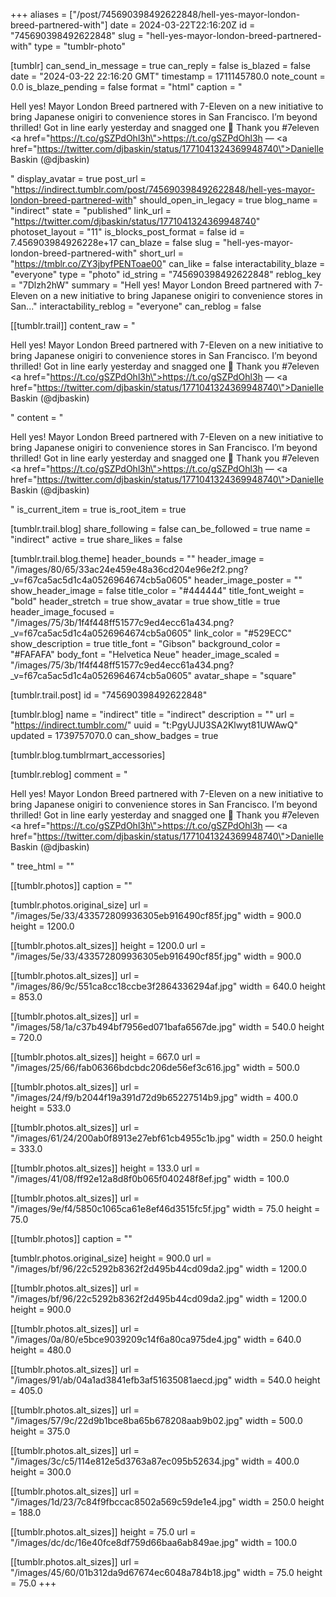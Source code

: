 +++
aliases = ["/post/745690398492622848/hell-yes-mayor-london-breed-partnered-with"]
date = 2024-03-22T22:16:20Z
id = "745690398492622848"
slug = "hell-yes-mayor-london-breed-partnered-with"
type = "tumblr-photo"

[tumblr]
can_send_in_message = true
can_reply = false
is_blazed = false
date = "2024-03-22 22:16:20 GMT"
timestamp = 1711145780.0
note_count = 0.0
is_blaze_pending = false
format = "html"
caption = "<p>Hell yes! Mayor London Breed partnered with 7-Eleven on a new initiative to bring Japanese onigiri to convenience stores in San Francisco. I’m beyond thrilled! Got in line early yesterday and snagged one 🍙 Thank you #7eleven <a href=\"https://t.co/gSZPdOhl3h\">https://t.co/gSZPdOhl3h</a> — <a href=\"https://twitter.com/djbaskin/status/1771041324369948740\">Danielle Baskin (@djbaskin)</a></p>"
display_avatar = true
post_url = "https://indirect.tumblr.com/post/745690398492622848/hell-yes-mayor-london-breed-partnered-with"
should_open_in_legacy = true
blog_name = "indirect"
state = "published"
link_url = "https://twitter.com/djbaskin/status/1771041324369948740"
photoset_layout = "11"
is_blocks_post_format = false
id = 7.456903984926228e+17
can_blaze = false
slug = "hell-yes-mayor-london-breed-partnered-with"
short_url = "https://tmblr.co/ZY3jbyfPENToae00"
can_like = false
interactability_blaze = "everyone"
type = "photo"
id_string = "745690398492622848"
reblog_key = "7Dlzh2hW"
summary = "Hell yes! Mayor London Breed partnered with 7-Eleven on a new initiative to bring Japanese onigiri to convenience stores in San..."
interactability_reblog = "everyone"
can_reblog = false

[[tumblr.trail]]
content_raw = "<p>Hell yes! Mayor London Breed partnered with 7-Eleven on a new initiative to bring Japanese onigiri to convenience stores in San Francisco. I’m beyond thrilled! Got in line early yesterday and snagged one 🍙 Thank you #7eleven <a href=\"https://t.co/gSZPdOhl3h\">https://t.co/gSZPdOhl3h</a> — <a href=\"https://twitter.com/djbaskin/status/1771041324369948740\">Danielle Baskin (@djbaskin)</a></p>"
content = "<p>Hell yes! Mayor London Breed partnered with 7-Eleven on a new initiative to bring Japanese onigiri to convenience stores in San Francisco. I&rsquo;m beyond thrilled! Got in line early yesterday and snagged one &#127833; Thank you #7eleven <a href=\"https://t.co/gSZPdOhl3h\">https://t.co/gSZPdOhl3h</a> &mdash; <a href=\"https://twitter.com/djbaskin/status/1771041324369948740\">Danielle Baskin (@djbaskin)</a></p>"
is_current_item = true
is_root_item = true

[tumblr.trail.blog]
share_following = false
can_be_followed = true
name = "indirect"
active = true
share_likes = false

[tumblr.trail.blog.theme]
header_bounds = ""
header_image = "/images/80/65/33ac24e459e48a36cd204e96e2f2.png?_v=f67ca5ac5d1c4a0526964674cb5a0605"
header_image_poster = ""
show_header_image = false
title_color = "#444444"
title_font_weight = "bold"
header_stretch = true
show_avatar = true
show_title = true
header_image_focused = "/images/75/3b/1f4f448ff51577c9ed4ecc61a434.png?_v=f67ca5ac5d1c4a0526964674cb5a0605"
link_color = "#529ECC"
show_description = true
title_font = "Gibson"
background_color = "#FAFAFA"
body_font = "Helvetica Neue"
header_image_scaled = "/images/75/3b/1f4f448ff51577c9ed4ecc61a434.png?_v=f67ca5ac5d1c4a0526964674cb5a0605"
avatar_shape = "square"

[tumblr.trail.post]
id = "745690398492622848"

[tumblr.blog]
name = "indirect"
title = "indirect"
description = ""
url = "https://indirect.tumblr.com/"
uuid = "t:PgyUJU3SA2Klwyt81UWAwQ"
updated = 1739757070.0
can_show_badges = true

[tumblr.blog.tumblrmart_accessories]

[tumblr.reblog]
comment = "<p>Hell yes! Mayor London Breed partnered with 7-Eleven on a new initiative to bring Japanese onigiri to convenience stores in San Francisco. I’m beyond thrilled! Got in line early yesterday and snagged one 🍙 Thank you #7eleven <a href=\"https://t.co/gSZPdOhl3h\">https://t.co/gSZPdOhl3h</a> — <a href=\"https://twitter.com/djbaskin/status/1771041324369948740\">Danielle Baskin (@djbaskin)</a></p>"
tree_html = ""

[[tumblr.photos]]
caption = ""

[tumblr.photos.original_size]
url = "/images/5e/33/433572809936305eb916490cf85f.jpg"
width = 900.0
height = 1200.0

[[tumblr.photos.alt_sizes]]
height = 1200.0
url = "/images/5e/33/433572809936305eb916490cf85f.jpg"
width = 900.0

[[tumblr.photos.alt_sizes]]
url = "/images/86/9c/551ca8cc18ccbe3f2864336294af.jpg"
width = 640.0
height = 853.0

[[tumblr.photos.alt_sizes]]
url = "/images/58/1a/c37b494bf7956ed071bafa6567de.jpg"
width = 540.0
height = 720.0

[[tumblr.photos.alt_sizes]]
height = 667.0
url = "/images/25/66/fab06366bdcbdc206de56ef3c616.jpg"
width = 500.0

[[tumblr.photos.alt_sizes]]
url = "/images/24/f9/b2044f19a391d72d9b65227514b9.jpg"
width = 400.0
height = 533.0

[[tumblr.photos.alt_sizes]]
url = "/images/61/24/200ab0f8913e27ebf61cb4955c1b.jpg"
width = 250.0
height = 333.0

[[tumblr.photos.alt_sizes]]
height = 133.0
url = "/images/41/08/ff92e12a8d8f0b065f040248f8ef.jpg"
width = 100.0

[[tumblr.photos.alt_sizes]]
url = "/images/9e/f4/5850c1065ca61e8ef46d3515fc5f.jpg"
width = 75.0
height = 75.0

[[tumblr.photos]]
caption = ""

[tumblr.photos.original_size]
height = 900.0
url = "/images/bf/96/22c5292b8362f2d495b44cd09da2.jpg"
width = 1200.0

[[tumblr.photos.alt_sizes]]
url = "/images/bf/96/22c5292b8362f2d495b44cd09da2.jpg"
width = 1200.0
height = 900.0

[[tumblr.photos.alt_sizes]]
url = "/images/0a/80/e5bce9039209c14f6a80ca975de4.jpg"
width = 640.0
height = 480.0

[[tumblr.photos.alt_sizes]]
url = "/images/91/ab/04a1ad3841efb3af51635081aecd.jpg"
width = 540.0
height = 405.0

[[tumblr.photos.alt_sizes]]
url = "/images/57/9c/22d9b1bce8ba65b678208aab9b02.jpg"
width = 500.0
height = 375.0

[[tumblr.photos.alt_sizes]]
url = "/images/3c/c5/114e812e5d3763a87ec095b52634.jpg"
width = 400.0
height = 300.0

[[tumblr.photos.alt_sizes]]
url = "/images/1d/23/7c84f9fbccac8502a569c59de1e4.jpg"
width = 250.0
height = 188.0

[[tumblr.photos.alt_sizes]]
height = 75.0
url = "/images/dc/dc/16e40fce8df759d66baa6ab849ae.jpg"
width = 100.0

[[tumblr.photos.alt_sizes]]
url = "/images/45/60/01b312da9d67674ec6048a784b18.jpg"
width = 75.0
height = 75.0
+++
